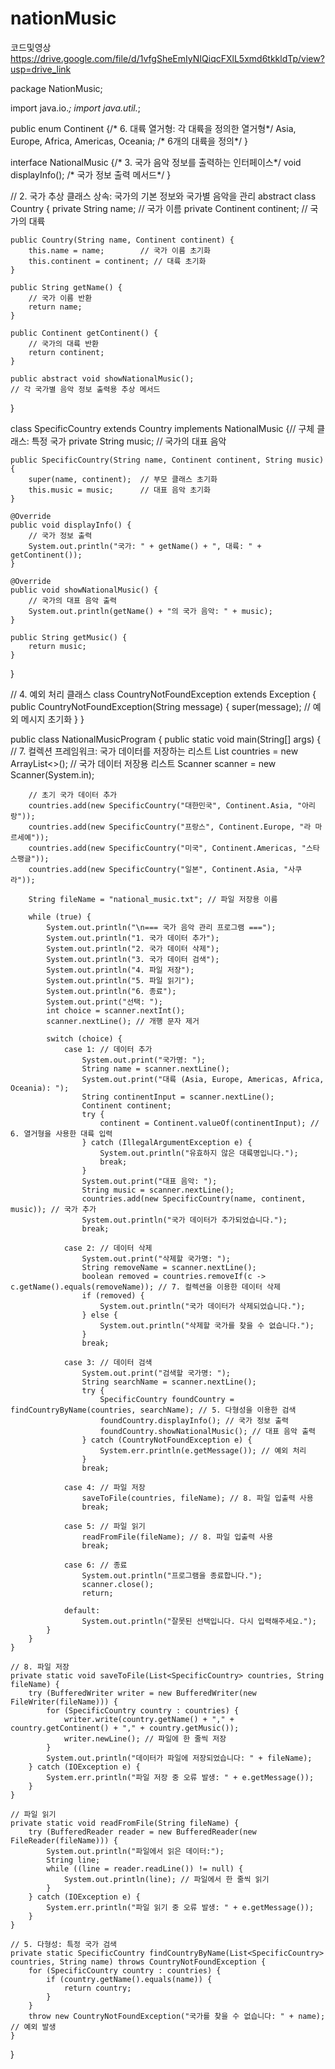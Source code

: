 # nationMusic
코드및영상
https://drive.google.com/file/d/1vfgSheEmIyNIQiqcFXlL5xmd6tkkldTp/view?usp=drive_link

package NationMusic;

import java.io.*;
import java.util.*;


public enum Continent {/* 6. 대륙 열거형: 각 대륙을 정의한 열거형*/
    Asia, Europe, Africa, Americas, Oceania; /* 6개의 대륙을 정의*/
}


interface NationalMusic {/* 3. 국가 음악 정보를 출력하는 인터페이스*/
    void displayInfo();  /* 국가 정보 출력 메서드*/
}

// 2. 국가 추상 클래스 상속: 국가의 기본 정보와 국가별 음악을 관리
abstract class Country {
    private String name;        // 국가 이름
    private Continent continent; // 국가의 대륙

    public Country(String name, Continent continent) {
        this.name = name;        // 국가 이름 초기화
        this.continent = continent; // 대륙 초기화
    }

    public String getName() {
        // 국가 이름 반환
        return name;
    }

    public Continent getContinent() {
        // 국가의 대륙 반환
        return continent;
    }

    public abstract void showNationalMusic();
    // 각 국가별 음악 정보 출력용 추상 메서드
}

class SpecificCountry extends Country implements NationalMusic {// 구체 클래스: 특정 국가
    private String music; // 국가의 대표 음악

    public SpecificCountry(String name, Continent continent, String music) {
        super(name, continent);  // 부모 클래스 초기화
        this.music = music;      // 대표 음악 초기화
    }

    @Override
    public void displayInfo() {
        // 국가 정보 출력
        System.out.println("국가: " + getName() + ", 대륙: " + getContinent());
    }

    @Override
    public void showNationalMusic() {
        // 국가의 대표 음악 출력
        System.out.println(getName() + "의 국가 음악: " + music);
    }

    public String getMusic() {
        return music;
    }
}

// 4. 예외 처리 클래스
class CountryNotFoundException extends Exception {
    public CountryNotFoundException(String message) {
        super(message); // 예외 메시지 초기화
    }
}

public class NationalMusicProgram {
    public static void main(String[] args) {
        // 7. 컬렉션 프레임워크: 국가 데이터를 저장하는 리스트
        List<SpecificCountry> countries = new ArrayList<>(); // 국가 데이터 저장용 리스트
        Scanner scanner = new Scanner(System.in);

        // 초기 국가 데이터 추가
        countries.add(new SpecificCountry("대한민국", Continent.Asia, "아리랑"));
        countries.add(new SpecificCountry("프랑스", Continent.Europe, "라 마르세예"));
        countries.add(new SpecificCountry("미국", Continent.Americas, "스타 스팽글"));
        countries.add(new SpecificCountry("일본", Continent.Asia, "사쿠라"));

        String fileName = "national_music.txt"; // 파일 저장용 이름

        while (true) {
            System.out.println("\n=== 국가 음악 관리 프로그램 ===");
            System.out.println("1. 국가 데이터 추가");
            System.out.println("2. 국가 데이터 삭제");
            System.out.println("3. 국가 데이터 검색");
            System.out.println("4. 파일 저장");
            System.out.println("5. 파일 읽기");
            System.out.println("6. 종료");
            System.out.print("선택: ");
            int choice = scanner.nextInt();
            scanner.nextLine(); // 개행 문자 제거

            switch (choice) {
                case 1: // 데이터 추가
                    System.out.print("국가명: ");
                    String name = scanner.nextLine();
                    System.out.print("대륙 (Asia, Europe, Americas, Africa, Oceania): ");
                    String continentInput = scanner.nextLine();
                    Continent continent;
                    try {
                        continent = Continent.valueOf(continentInput); // 6. 열거형을 사용한 대륙 입력
                    } catch (IllegalArgumentException e) {
                        System.out.println("유효하지 않은 대륙명입니다.");
                        break;
                    }
                    System.out.print("대표 음악: ");
                    String music = scanner.nextLine();
                    countries.add(new SpecificCountry(name, continent, music)); // 국가 추가
                    System.out.println("국가 데이터가 추가되었습니다.");
                    break;

                case 2: // 데이터 삭제
                    System.out.print("삭제할 국가명: ");
                    String removeName = scanner.nextLine();
                    boolean removed = countries.removeIf(c -> c.getName().equals(removeName)); // 7. 컬렉션을 이용한 데이터 삭제
                    if (removed) {
                        System.out.println("국가 데이터가 삭제되었습니다.");
                    } else {
                        System.out.println("삭제할 국가를 찾을 수 없습니다.");
                    }
                    break;

                case 3: // 데이터 검색
                    System.out.print("검색할 국가명: ");
                    String searchName = scanner.nextLine();
                    try {
                        SpecificCountry foundCountry = findCountryByName(countries, searchName); // 5. 다형성을 이용한 검색
                        foundCountry.displayInfo(); // 국가 정보 출력
                        foundCountry.showNationalMusic(); // 대표 음악 출력
                    } catch (CountryNotFoundException e) {
                        System.err.println(e.getMessage()); // 예외 처리
                    }
                    break;

                case 4: // 파일 저장
                    saveToFile(countries, fileName); // 8. 파일 입출력 사용
                    break;

                case 5: // 파일 읽기
                    readFromFile(fileName); // 8. 파일 입출력 사용
                    break;

                case 6: // 종료
                    System.out.println("프로그램을 종료합니다.");
                    scanner.close();
                    return;

                default:
                    System.out.println("잘못된 선택입니다. 다시 입력해주세요.");
            }
        }
    }

    // 8. 파일 저장
    private static void saveToFile(List<SpecificCountry> countries, String fileName) {
        try (BufferedWriter writer = new BufferedWriter(new FileWriter(fileName))) {
            for (SpecificCountry country : countries) {
                writer.write(country.getName() + "," + country.getContinent() + "," + country.getMusic());
                writer.newLine(); // 파일에 한 줄씩 저장
            }
            System.out.println("데이터가 파일에 저장되었습니다: " + fileName);
        } catch (IOException e) {
            System.err.println("파일 저장 중 오류 발생: " + e.getMessage());
        }
    }

    // 파일 읽기
    private static void readFromFile(String fileName) {
        try (BufferedReader reader = new BufferedReader(new FileReader(fileName))) {
            System.out.println("파일에서 읽은 데이터:");
            String line;
            while ((line = reader.readLine()) != null) {
                System.out.println(line); // 파일에서 한 줄씩 읽기
            }
        } catch (IOException e) {
            System.err.println("파일 읽기 중 오류 발생: " + e.getMessage());
        }
    }

    // 5. 다형성: 특정 국가 검색
    private static SpecificCountry findCountryByName(List<SpecificCountry> countries, String name) throws CountryNotFoundException {
        for (SpecificCountry country : countries) {
            if (country.getName().equals(name)) {
                return country;
            }
        }
        throw new CountryNotFoundException("국가를 찾을 수 없습니다: " + name); // 예외 발생
    }
}
